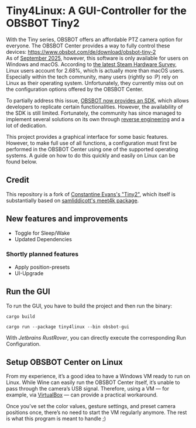 # Tiny4Linux: A GUI-Controller for the OBSBOT Tiny2

With the Tiny series, OBSBOT offers an affordable PTZ camera option for everyone.
The OBSBOT Center provides a way to fully control these devices: https://www.obsbot.com/de/download/obsbot-tiny-2 \
As of [September 2025](https://web.archive.org/web/20251008100439/https://www.obsbot.com/download/obsbot-tiny-2), however, this software is only available for users on Windows and macOS.
According to [the latest Steam Hardware Survey](https://web.archive.org/web/20251008101418/https://store.steampowered.com/hwsurvey/Steam-Hardware-Software-Survey-Welcome-to-Steam), Linux users account for 2.68%, which is actually more than macOS users.
Especially within the tech community, many users (rightly so :P) rely on Linux as their operating system.
Unfortunately, they currently miss out on the configuration options offered by the OBSBOT Center.

To partially address this issue, [OBSBOT now provides an SDK](https://www.obsbot.com/de/sdk), which allows developers to replicate certain functionalities.
However, the availability of the SDK is still limited.
Fortunately, the community has since managed to implement several solutions on its own through [reverse engineering](https://github.com/taxfromdk/obsbot_tiny_reversing) and a lot of dedication.

This project provides a graphical interface for some basic features.
However, to make full use of all functions, a configuration must first be performed in the OBSBOT Center using one of the supported operating systems.
A guide on how to do this quickly and easily on Linux can be found below.

## Credit

This repository is a fork of [Constantine Evans's "Tiny2"](https://github.com/cgevans/tiny2),
which itself is substantially based on [samliddicott's meet4k package](https://github.com/samliddicott/meet4k).

## New features and improvements

- Toggle for Sleep/Wake
- Updated Dependencies

### Shortly planned features

- Apply position-presets
- UI-Upgrade

## Run the GUI

To run the GUI, you have to build the project and then run the binary:

```shell
cargo build

cargo run --package tiny4linux --bin obsbot-gui
```

With *Jetbrains RustRover*, you can directly execute the corresponding Run Configuration.

## Setup OBSBOT Center on Linux

From my experience, it’s a good idea to have a Windows VM ready to run on Linux.
While Wine can easily run the OBSBOT Center itself, it’s unable to pass through the camera’s USB signal.
Therefore, using a VM — for example, via [VirtualBox](https://wiki.archlinux.org/title/VirtualBox) — can provide a practical workaround.

Once you’ve set the color values, gesture settings, and preset camera positions once, there’s no need to start the VM regularly anymore.
The rest is what this program is meant to handle ;)
